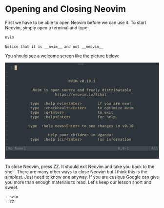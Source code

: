 # Opening and Closing Neovim

First we have to be able to open Neovim before we can use it.
To start Neovim, simply open a terminal and type:

```bash
nvim
```

```admonish info
Notice that it is __nvim__ and not __neovim__
```

You should see a welcome screen like the picture below:

![img](./images/nvim_welcome.png)

To close Neovim, press ZZ. It should exit Neovim and take you back to the
shell. There are many other ways to close Neovim but I think this is the
simplest. Just need to know one anyway. If you are cusious Google can give you
more than enough materials to read. Let's keep our lesson short and sweet. 

```admonish summary
- nvim
- ZZ
```
